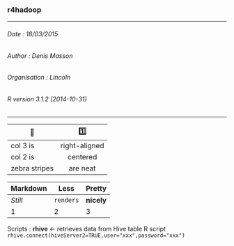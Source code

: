 
### r4hadoop  
---
###### Date : 18/03/2015
###### Author : Denis Masson
###### Organisation : Lincoln
###### R version 3.1.2 (2014-10-31)
---
 |:file_folder:|:one:|
 |-------------- |:-------------:|
 | col 3 is      | right-aligned |
 | col 2 is      | centered      |
 | zebra stripes | are neat      |
 
 
 
 Markdown | Less | Pretty
--- | --- | ---
*Still* | `renders` | **nicely**
1 | 2 | 3



Scripts : **rhive** <- retrieves data from Hive table
R script
```rhive.connect(hiveServer2=TRUE,user="xxx",password="xxx")```

